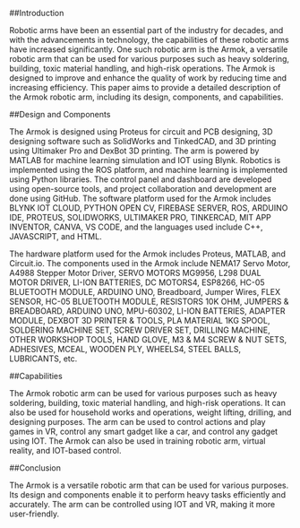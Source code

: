 ##Introduction

Robotic arms have been an essential part of the industry for decades, and with the advancements in technology, the capabilities of these robotic arms have increased significantly. One such robotic arm is the Armok, a versatile robotic arm that can be used for various purposes such as heavy soldering, building, toxic material handling, and high-risk operations. The Armok is designed to improve and enhance the quality of work by reducing time and increasing efficiency. This paper aims to provide a detailed description of the Armok robotic arm, including its design, components, and capabilities.

##Design and Components

The Armok is designed using Proteus for circuit and PCB designing, 3D designing software such as SolidWorks and TinkedCAD, and 3D printing using Ultimaker Pro and DexBot 3D printing. The arm is powered by MATLAB for machine learning simulation and IOT using Blynk. Robotics is implemented using the ROS platform, and machine learning is implemented using Python libraries. The control panel and dashboard are developed using open-source tools, and project collaboration and development are done using GitHub. The software platform used for the Armok includes BLYNK IOT CLOUD, PYTHON OPEN CV, FIREBASE SERVER, ROS, ARDUINO IDE, PROTEUS, SOLIDWORKS, ULTIMAKER PRO, TINKERCAD, MIT APP INVENTOR, CANVA, VS CODE, and the languages used include C++, JAVASCRIPT, and HTML.

The hardware platform used for the Armok includes Proteus, MATLAB, and Circuit.io. The components used in the Armok include NEMA17 Servo Motor, A4988 Stepper Motor Driver, SERVO MOTORS MG9956, L298 DUAL MOTOR DRIVER, LI-ION BATTERIES, DC MOTORS4, ESP8266, HC-05 BLUETOOTH MODULE, ARDUINO UNO, Breadboard, Jumper Wires, FLEX SENSOR, HC-05 BLUETOOTH MODULE, RESISTORS 10K OHM, JUMPERS & BREADBOARD, ARDUINO UNO, MPU-60302, LI-ION BATTERIES, ADAPTER MODULE, DEXBOT 3D PRINTER & TOOLS, PLA MATERIAL 1KG SPOOL, SOLDERING MACHINE SET, SCREW DRIVER SET, DRILLING MACHINE, OTHER WORKSHOP TOOLS, HAND GLOVE, M3 & M4 SCREW & NUT SETS, ADHESIVES, MCEAL, WOODEN PLY, WHEELS4, STEEL BALLS, LUBRICANTS, etc.

##Capabilities

The Armok robotic arm can be used for various purposes such as heavy soldering, building, toxic material handling, and high-risk operations. It can also be used for household works and operations, weight lifting, drilling, and designing purposes. The arm can be used to control actions and play games in VR, control any smart gadget like a car, and control any gadget using IOT. The Armok can also be used in training robotic arm, virtual reality, and IOT-based control.

##Conclusion

The Armok is a versatile robotic arm that can be used for various purposes. Its design and components enable it to perform heavy tasks efficiently and accurately. The arm can be controlled using IOT and VR, making it more user-friendly.
